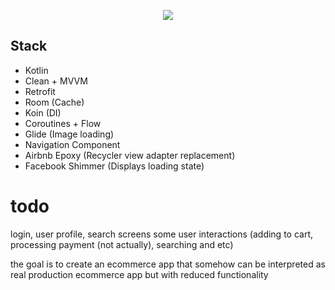
<p align="center">
  <img src="https://user-images.githubusercontent.com/85331232/182043381-049c4c0b-8a58-46e9-945e-95a168702ad1.png">
</p>



## Stack
  - Kotlin
  - Clean + MVVM
  - Retrofit
  - Room (Cache)
  - Koin (DI)
  - Coroutines + Flow
  - Glide (Image loading)
  - Navigation Component
  - Airbnb Epoxy (Recycler view adapter replacement)
  - Facebook Shimmer (Displays loading state)

# todo
login, user profile, search screens
some user interactions (adding to cart, processing payment (not actually), searching and etc)

the goal is to create an ecommerce app that somehow can be interpreted as real production ecommerce app but with reduced functionality
